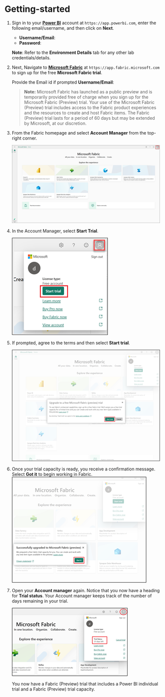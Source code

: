 # Getting-started

1. Sign in to your **[Power BI](https://app.powerbi.com/)** account at `https://app.powerbi.com`, enter the following email/username, and then click on **Next**.  

   * **Username/Email**:  <inject key="AzureAdUserEmail"></inject> 
   * **Password**:  <inject key="AzureAdUserPassword"></inject>

   **Note**: Refer to the **Environment Details** tab for any other lab credentials/details.

2. Next, Navigate to **[Microsoft Fabric](https://app.fabric.microsoft.com)** at `https://app.fabric.microsoft.com` to sign up for the free **Microsoft Fabric trial**.

   Provide the Email id if prompted **Username/Email**:  <inject key="AzureAdUserEmail"></inject> 

   >**Note:** Microsoft Fabric has launched as a public preview and is temporarily provided free of charge when you sign up for the Microsoft Fabric (Preview) trial. Your use of the Microsoft Fabric (Preview) trial includes access to the Fabric product experiences and the resources to create and host Fabric items. The Fabric (Preview) trial lasts for a period of 60 days but may be extended by Microsoft, at our discretion.

3. From the Fabric homepage and select **Account Manager** from the top-right corner.

   ![](images/fabric-home-page.png)
   
4. In the Account Manager, select **Start Trial**.

   ![](images/me-control.png)
   
5. If prompted, agree to the terms and then select **Start trial**. 

   ![](images/start-trial-click.png)
   
6. Once your trial capacity is ready, you receive a confirmation message. Select **Got it** to begin working in Fabric.
   ![](images/start-trial-success.png)
   
7. Open your **Account manager** again. Notice that you now have a heading for **Trial status**. Your Account manager keeps track of the number of days remaining in your trial.

   ![](images/trial-status-me-control.png)

   You now have a Fabric (Preview) trial that includes a Power BI individual trial and a Fabric (Preview) trial capacity.
